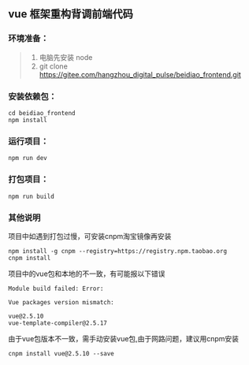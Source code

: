 ## vue 框架重构背调前端代码

### 环境准备：
> 1. 电脑先安装 node
> 2. git clone https://gitee.com/hangzhou_digital_pulse/beidiao_frontend.git

### 安装依赖包：
```
cd beidiao_frontend 
npm install
```
### 运行项目：

```
npm run dev
```
### 打包项目：
```
npm run build
```
### 其他说明
项目中如遇到打包过慢，可安装cnpm淘宝镜像再安装
```
npm install -g cnpm --registry=https://registry.npm.taobao.org
cnpm install
```
项目中的vue包和本地的不一致，有可能报以下错误
```
Module build failed: Error:

Vue packages version mismatch:

vue@2.5.10
vue-template-compiler@2.5.17
```
由于vue包版本不一致，需手动安装vue包,由于网路问题，建议用cnpm安装
```
cnpm install vue@2.5.10 --save
```
